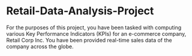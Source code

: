 # Retail-Data-Analysis-Project
For the purposes of this project, you have been tasked with computing various Key Performance Indicators (KPIs) for an e-commerce company, Retail Corp Inc. You have been provided real-time sales data of the company across the globe.

